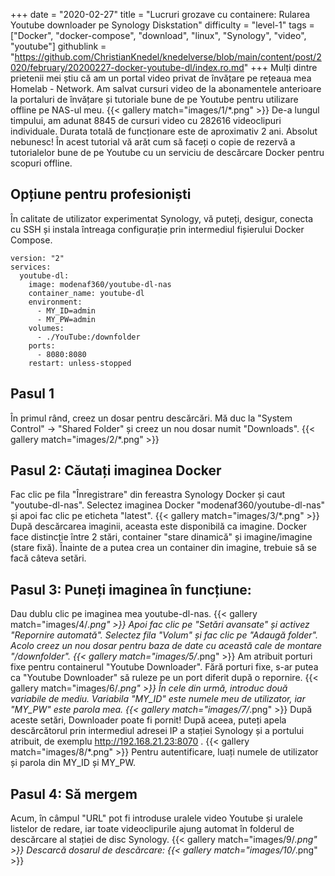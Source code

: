 +++
date = "2020-02-27"
title = "Lucruri grozave cu containere: Rularea Youtube downloader pe Synology Diskstation"
difficulty = "level-1"
tags = ["Docker", "docker-compose", "download", "linux", "Synology", "video", "youtube"]
githublink = "https://github.com/ChristianKnedel/knedelverse/blob/main/content/post/2020/february/20200227-docker-youtube-dl/index.ro.md"
+++
Mulți dintre prietenii mei știu că am un portal video privat de învățare pe rețeaua mea Homelab - Network. Am salvat cursuri video de la abonamentele anterioare la portaluri de învățare și tutoriale bune de pe Youtube pentru utilizare offline pe NAS-ul meu.
{{< gallery match="images/1/*.png" >}}
De-a lungul timpului, am adunat 8845 de cursuri video cu 282616 videoclipuri individuale. Durata totală de funcționare este de aproximativ 2 ani. Absolut nebunesc! În acest tutorial vă arăt cum să faceți o copie de rezervă a tutorialelor bune de pe Youtube cu un serviciu de descărcare Docker pentru scopuri offline.
## Opțiune pentru profesioniști
În calitate de utilizator experimentat Synology, vă puteți, desigur, conecta cu SSH și instala întreaga configurație prin intermediul fișierului Docker Compose.
```
version: "2"
services:
  youtube-dl:
    image: modenaf360/youtube-dl-nas
    container_name: youtube-dl
    environment:
      - MY_ID=admin
      - MY_PW=admin
    volumes:
      - ./YouTube:/downfolder
    ports:
      - 8080:8080
    restart: unless-stopped

```

## Pasul 1
În primul rând, creez un dosar pentru descărcări. Mă duc la "System Control" -> "Shared Folder" și creez un nou dosar numit "Downloads".
{{< gallery match="images/2/*.png" >}}

## Pasul 2: Căutați imaginea Docker
Fac clic pe fila "Înregistrare" din fereastra Synology Docker și caut "youtube-dl-nas". Selectez imaginea Docker "modenaf360/youtube-dl-nas" și apoi fac clic pe eticheta "latest".
{{< gallery match="images/3/*.png" >}}
După descărcarea imaginii, aceasta este disponibilă ca imagine. Docker face distincție între 2 stări, container "stare dinamică" și imagine/imagine (stare fixă). Înainte de a putea crea un container din imagine, trebuie să se facă câteva setări.
## Pasul 3: Puneți imaginea în funcțiune:
Dau dublu clic pe imaginea mea youtube-dl-nas.
{{< gallery match="images/4/*.png" >}}
Apoi fac clic pe "Setări avansate" și activez "Repornire automată". Selectez fila "Volum" și fac clic pe "Adaugă folder". Acolo creez un nou dosar pentru baza de date cu această cale de montare "/downfolder".
{{< gallery match="images/5/*.png" >}}
Am atribuit porturi fixe pentru containerul "Youtube Downloader". Fără porturi fixe, s-ar putea ca "Youtube Downloader" să ruleze pe un port diferit după o repornire.
{{< gallery match="images/6/*.png" >}}
În cele din urmă, introduc două variabile de mediu. Variabila "MY_ID" este numele meu de utilizator, iar "MY_PW" este parola mea.
{{< gallery match="images/7/*.png" >}}
După aceste setări, Downloader poate fi pornit! După aceea, puteți apela descărcătorul prin intermediul adresei IP a stației Synology și a portului atribuit, de exemplu http://192.168.21.23:8070 .
{{< gallery match="images/8/*.png" >}}
Pentru autentificare, luați numele de utilizator și parola din MY_ID și MY_PW.
## Pasul 4: Să mergem
Acum, în câmpul "URL" pot fi introduse uralele video Youtube și uralele listelor de redare, iar toate videoclipurile ajung automat în folderul de descărcare al stației de disc Synology.
{{< gallery match="images/9/*.png" >}}
Descarcă dosarul de descărcare:
{{< gallery match="images/10/*.png" >}}